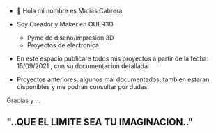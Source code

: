- 👋 Hola mi nombre es Matias Cabrera
-  Soy Creador y Maker en OUER3D 
      - Pyme de diseño/impresion 3D 
      - Proyectos de electronica

     
- En este espacio publicare todos mis proyectos a partir de la fecha: 15/09/2021 , con su documentacion detallada
- Proyectos anteriores, algunos mal documentados, tambien estaran disponibles y me podran consultar por dudas.

Gracias y ...

## "..QUE EL LIMITE SEA TU IMAGINACION.."



<!---
Bouer/Bouer is a ✨ special ✨ repository because its `README.md` (this file) appears on your GitHub profile.
You can click the Preview link to take a look at your changes.
--->
